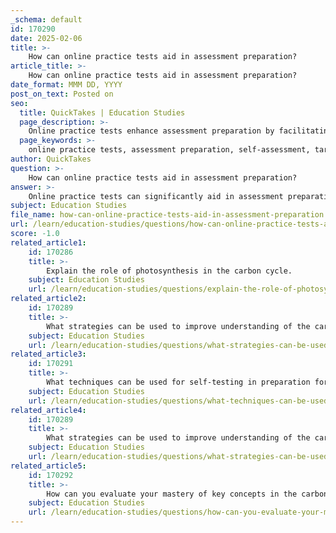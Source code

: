 ```yaml
---
_schema: default
id: 170290
date: 2025-02-06
title: >-
    How can online practice tests aid in assessment preparation?
article_title: >-
    How can online practice tests aid in assessment preparation?
date_format: MMM DD, YYYY
post_on_text: Posted on
seo:
  title: QuickTakes | Education Studies
  page_description: >-
    Online practice tests enhance assessment preparation by facilitating self-assessment, guiding study focus, familiarizing students with test formats, and promoting active engagement. They also help develop time management skills and provide immediate feedback, motivating students to study effectively.
  page_keywords: >-
    online practice tests, assessment preparation, self-assessment, targeted study focus, test format familiarization, active engagement, time management, feedback, motivation, learning retention
author: QuickTakes
question: >-
    How can online practice tests aid in assessment preparation?
answer: >-
    Online practice tests can significantly aid in assessment preparation through several key mechanisms:\n\n1. **Self-Assessment**: Practice tests allow students to gauge their understanding of the material. By simulating the test environment, students can identify which concepts they have mastered and which areas require further review. This self-assessment is crucial for effective study planning.\n\n2. **Targeted Study Focus**: The results from practice tests can guide students in focusing their study efforts. For instance, if a student consistently struggles with questions related to a specific topic, they can prioritize reviewing that material, ensuring a more efficient use of their study time.\n\n3. **Familiarization with Test Format**: Taking practice tests helps students become familiar with the format and types of questions they will encounter in the actual assessment. This familiarity can reduce anxiety and improve performance on test day.\n\n4. **Active Engagement**: Engaging with practice tests encourages active learning. Instead of passively reading or reviewing notes, students are required to recall information and apply their knowledge, which enhances retention and understanding.\n\n5. **Time Management Skills**: Online practice tests often have time limits, which can help students develop their time management skills. Learning to pace themselves during practice tests prepares them for the timing constraints of actual assessments.\n\n6. **Feedback and Reflection**: Many online practice tests provide immediate feedback on performance, allowing students to reflect on their answers. This feedback loop is essential for understanding mistakes and reinforcing learning.\n\n7. **Motivation and Accountability**: The act of taking practice tests can motivate students to study more diligently. Knowing that they will be assessed can create a sense of accountability, prompting them to engage more deeply with the material.\n\nIn summary, online practice tests serve as a multifaceted tool in assessment preparation, enhancing self-awareness, guiding study focus, familiarizing students with test formats, and promoting active engagement with the learning material. By incorporating these tests into their study routines, students can improve their understanding of key concepts, such as those related to the carbon cycle, and ultimately perform better in their assessments.
subject: Education Studies
file_name: how-can-online-practice-tests-aid-in-assessment-preparation.md
url: /learn/education-studies/questions/how-can-online-practice-tests-aid-in-assessment-preparation
score: -1.0
related_article1:
    id: 170286
    title: >-
        Explain the role of photosynthesis in the carbon cycle.
    subject: Education Studies
    url: /learn/education-studies/questions/explain-the-role-of-photosynthesis-in-the-carbon-cycle
related_article2:
    id: 170289
    title: >-
        What strategies can be used to improve understanding of the carbon cycle?
    subject: Education Studies
    url: /learn/education-studies/questions/what-strategies-can-be-used-to-improve-understanding-of-the-carbon-cycle
related_article3:
    id: 170291
    title: >-
        What techniques can be used for self-testing in preparation for assessments?
    subject: Education Studies
    url: /learn/education-studies/questions/what-techniques-can-be-used-for-selftesting-in-preparation-for-assessments
related_article4:
    id: 170289
    title: >-
        What strategies can be used to improve understanding of the carbon cycle?
    subject: Education Studies
    url: /learn/education-studies/questions/what-strategies-can-be-used-to-improve-understanding-of-the-carbon-cycle
related_article5:
    id: 170292
    title: >-
        How can you evaluate your mastery of key concepts in the carbon cycle?
    subject: Education Studies
    url: /learn/education-studies/questions/how-can-you-evaluate-your-mastery-of-key-concepts-in-the-carbon-cycle
---
```


&nbsp;